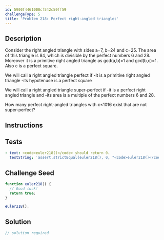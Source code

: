 ```yaml
---
id: 5900f4461000cf542c50ff59
challengeType: 5
title: 'Problem 218: Perfect right-angled triangles'
---
```


## Description
<section id='description'>
Consider the right angled triangle with sides a=7, b=24 and c=25.
The area of this triangle is 84, which is divisible by the perfect numbers 6 and 28.
Moreover it is a primitive right angled triangle as gcd(a,b)=1 and gcd(b,c)=1.
Also c is a perfect square.

We will call a right angled triangle perfect if
-it is a primitive right angled triangle
-its hypotenuse is a perfect square

We will call a right angled triangle super-perfect if
-it is a perfect right angled triangle and
-its area is a multiple of the perfect numbers 6 and 28.


How many perfect right-angled triangles with c≤1016 exist that are not super-perfect?
</section>

## Instructions
<section id='instructions'>

</section>

## Tests
<section id='tests'>

```yml
- text: <code>euler218()</code> should return 0.
  testString: 'assert.strictEqual(euler218(), 0, "<code>euler218()</code> should return 0.");'

```

</section>

## Challenge Seed
<section id='challengeSeed'>

<div id='js-seed'>

```js
function euler218() {
  // Good luck!
  return true;
}

euler218();
```

</div>



</section>

## Solution
<section id='solution'>

```js
// solution required
```
</section>
